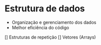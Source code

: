 # Estrutura de dados

- Organização e gerenciamento dos dados
- Melhor eficiência do código

[] Estruturas de repetição
[] Vetores (Arrays)